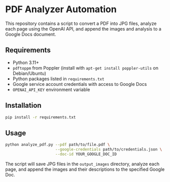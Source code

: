 # PDF Analyzer Automation

This repository contains a script to convert a PDF into JPG files, analyze each page using the OpenAI API, and append the images and analysis to a Google Docs document.

## Requirements

- Python 3.11+
- `pdftoppm` from Poppler (install with `apt-get install poppler-utils` on Debian/Ubuntu)
- Python packages listed in `requirements.txt`
- Google service account credentials with access to Google Docs
- `OPENAI_API_KEY` environment variable

## Installation

```bash
pip install -r requirements.txt
```

## Usage

```bash
python analyze_pdf.py --pdf path/to/file.pdf \
                      --google-credentials path/to/credentials.json \
                      --doc-id YOUR_GOOGLE_DOC_ID
```

The script will save JPG files in the `output_images` directory, analyze each page, and append the images and their descriptions to the specified Google Doc.
